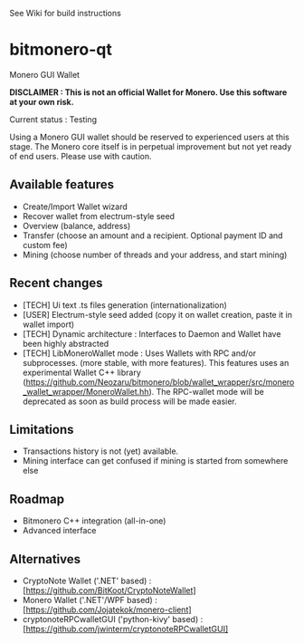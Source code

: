 See Wiki for build instructions

bitmonero-qt
============

Monero GUI Wallet


**DISCLAIMER : This is not an official Wallet for Monero. Use this software at your own risk.**


Current status : Testing



Using a Monero GUI wallet should be reserved to experienced users at this stage.
The Monero core itself is in perpetual improvement but not yet ready of end users.
Please use with caution.


Available features
------------------
* Create/Import Wallet wizard
* Recover wallet from electrum-style seed
* Overview (balance, address)
* Transfer (choose an amount and a recipient. Optional payment ID and custom fee)
* Mining (choose number of threads and your address, and start mining)


Recent changes
--------------
* [TECH] Ui text .ts files generation (internationalization)
* [USER] Electrum-style seed added (copy it on wallet creation, paste it in wallet import)
* [TECH] Dynamic architecture : Interfaces to Daemon and Wallet have been highly abstracted
* [TECH] LibMoneroWallet mode : Uses Wallets with RPC and/or subprocesses. (more stable, with more features). This features uses an experimental Wallet C++ library (https://github.com/Neozaru/bitmonero/blob/wallet_wrapper/src/monero_wallet_wrapper/MoneroWallet.hh). The RPC-wallet mode will be deprecated as soon as build process will be made easier.



Limitations
-----------
* Transactions history is not (yet) available.
* Mining interface can get confused if mining is started from somewhere else


Roadmap
-------
* Bitmonero C++ integration (all-in-one)
* Advanced interface



Alternatives
------------

* CryptoNote Wallet ('.NET' based) : [https://github.com/BitKoot/CryptoNoteWallet]
* Monero Wallet ('.NET'/WPF based) : [https://github.com/Jojatekok/monero-client]
* cryptonoteRPCwalletGUI ('python-kivy' based) : [https://github.com/jwinterm/cryptonoteRPCwalletGUI]
